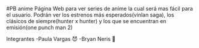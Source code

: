 #PB anime
Página Web para ver series de anime la cual será mas fácil para el usuario.
Podrán ver los estrenos más esperados(vinlan saga), los clásicos de siempre(hunter x hunter) y los que se encuentran en emisión(one punch man 2)

Integrantes
-Paula Vargas :smiling_imp:
-Bryan Neris :penguin:
